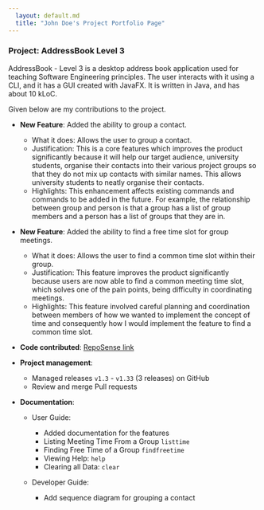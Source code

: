 ```yaml
---
  layout: default.md
  title: "John Doe's Project Portfolio Page"
---
```


### Project: AddressBook Level 3

AddressBook - Level 3 is a desktop address book application used for teaching Software Engineering principles. The user interacts with it using a CLI, and it has a GUI created with JavaFX. It is written in Java, and has about 10 kLoC.

Given below are my contributions to the project.

* **New Feature**: Added the ability to group a contact.
  * What it does: Allows the user to group a contact.
  * Justification: This is a core features which improves the product significantly because it will help our target audience, university students, organise their contacts into their various project groups so that they do not mix up contacts with similar names. This allows university students to neatly organise their contacts.
  * Highlights: This enhancement affects existing commands and commands to be added in the future. For example, the relationship between group and person is that a group has a list of group members and a person has a list of groups that they are in.

* **New Feature**: Added the ability to find a free time slot for group meetings.
  * What it does: Allows the user to find a common time slot within their group.
  * Justification: This feature improves the product significantly because users are now able to find a common meeting time slot, which solves one of the pain points, being difficulty in coordinating meetings.
  * Highlights: This feature involved careful planning and coordination between members of how we wanted to implement the concept of time and consequently how I would implement the feature to find a common time slot.

* **Code contributed**: [RepoSense link](https://nus-cs2103-ay2324s1.github.io/tp-dashboard/?search=zd292&sort=groupTitle&sortWithin=title&timeframe=commit&mergegroup=&groupSelect=groupByRepos&breakdown=true&checkedFileTypes=docs~functional-code~test-code&since=2023-09-22&tabOpen=true&tabType=authorship&tabAuthor=ZD292&tabRepo=AY2324S1-CS2103T-T10-3%2Ftp%5Bmaster%5D&authorshipIsMergeGroup=false&authorshipFileTypes=docs~functional-code~test-code&authorshipIsBinaryFileTypeChecked=false&authorshipIsIgnoredFilesChecked=false)


* **Project management**:
  * Managed releases `v1.3` - `v1.33` (3 releases) on GitHub
  * Review and merge Pull requests

* **Documentation**:
  * User Guide:
    * Added documentation for the features
    * Listing Meeting Time From a Group `listtime`
    * Finding Free Time of a Group `findfreetime`
    * Viewing Help: `help`
    * Clearing all Data: `clear`

  * Developer Guide:
    * Add sequence diagram for grouping a contact

